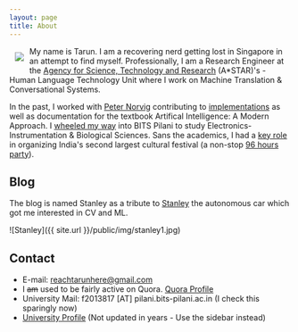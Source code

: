 ```yaml
---
layout: page
title: About
---
```


<img style="float: left;margin: 10px;" src="{{ site.url }}/public/img/instaprofile.jpg"> My name is Tarun. I am a recovering nerd getting lost in Singapore in an attempt to find myself. Professionally, I am a Research Engineer at the [Agency for Science, Technology and Research](https://www.a-star.edu.sg/) (A*STAR)'s - Human Language Technology Unit where I work on Machine Translation & Conversational Systems.

In the past, I worked with [Peter Norvig](https://en.wikipedia.org/wiki/Peter_Norvig) contributing to [implementations](https://github.com/aimacode/aima-python) as well as documentation for the textbook Artifical Intelligence: A Modern Approach. I [wheeled my way](https://www.businessinsider.sg/inside-most-exclusive-college-2017-6/?r=US&IR=T) into BITS Pilani to study Electronics-Instrumentation & Biological Sciences. Sans the academics, I had a [key role](https://epcbits.wordpress.com/2016/10/16/department-of-visual-media/) in organizing India's second largest cultural festival (a non-stop [96 hours party](https://www.youtube.com/watch?v=rh7WkyNXNRE)).

## Blog

The blog is named Stanley as a tribute to [Stanley](https://en.wikipedia.org/wiki/Stanley_%28vehicle%29)  the autonomous car which got me interested in CV and ML.

![Stanley]({{ site.url }}/public/img/stanley1.jpg)

## Contact

* E-mail: reachtarunhere@gmail.com
* I ~~am~~ used to be fairly active on Quora. [Quora Profile](https://www.quora.com/profile/Tarun-Kumar-27)
* University Mail: f2013817 [AT] pilani.bits-pilani.ac.in (I check this sparingly now)
* [University Profile](http://www.bits-pilani.ac.in/spp/f2013817) (Not updated in years - Use the sidebar instead)
